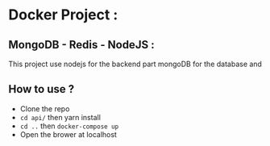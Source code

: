 # Docker Project :

## MongoDB - Redis - NodeJS :

This project use nodejs for the backend part mongoDB for the database and 


## How to use ?
* Clone the repo
* `cd api/` then yarn install
* `cd ..` then `docker-compose up`
* Open the brower at localhost
